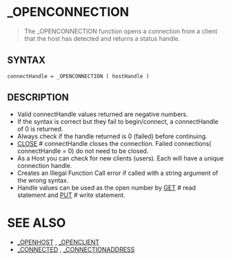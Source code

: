 # _OPENCONNECTION
> The _OPENCONNECTION function opens a connection from a client that the host has detected and returns a status handle.

## SYNTAX
`connectHandle = _OPENCONNECTION ( hostHandle )`

## DESCRIPTION
* Valid connectHandle values returned are negative numbers.
* If the syntax is correct but they fail to begin/connect, a connectHandle of 0 is returned.
* Always check if the handle returned is 0 (failed) before continuing.
* [CLOSE](CLOSE.md) # connectHandle closes the connection. Failed connections( connectHandle = 0) do not need to be closed.
* As a Host you can check for new clients (users). Each will have a unique connection handle.
* Creates an Illegal Function Call error if called with a string argument of the wrong syntax.
* Handle values can be used as the open number by [GET](GET.md) # read statement and [PUT](PUT.md) # write statement.


# SEE ALSO
* [_OPENHOST](_OPENHOST.md) , [_OPENCLIENT](_OPENCLIENT.md)
* [_CONNECTED](_CONNECTED.md) , [_CONNECTIONADDRESS](_CONNECTIONADDRESS.md)

